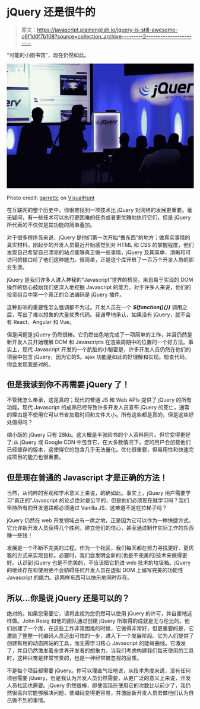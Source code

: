 # jQuery 还是很牛的

> 原文：<https://javascript.plainenglish.io/jquery-is-still-awesome-c6f1d6f7b108?source=collection_archive---------2----------------------->

“可能的小图书馆”，现在仍然如此。

![](img/2b88fe6e03e136ac0d3fc6d42cce649d.png)

Photo credit: [garrettc](https://www.flickr.com/photos/garrettc/16737543966/) on [VisualHunt](https://visualhunt.com/re5/12a99618)

在互联网的整个历史中，你很难找到一项技术比 jQuery 对网络的发展更重要。毫无疑问，有一些技术可以执行更困难的任务或者更优雅地执行它们，但是 jQuery 所代表的不仅仅是其功能的简单叠加。

对于很多程序员来说，jQuery 是他们第一次开始“做东西”的地方；做真实事情的真实材料。刚起步的开发人员最近开始感觉到对 HTML 和 CSS 的掌握程度，他们发现自己希望自己漂亮的站点能够真正做一些事情，jQuery 及其简单、清晰和可访问的接口给了他们这种能力。很简单，正是这个库开启了一百万个开发人员的职业生涯。

jQuery 是我们许多人进入神秘的“Javascript”世界的桥梁。来自易于实现的 DOM 操作的信心鼓励我们更深入地挖掘 Javascript 的能力。对于许多人来说，他们的投资组合中第一个真正的合法编码是 jQuery 插件。

这种影响的重要性怎么强调都不为过。开发人员在一个 ***$(function(){})*** 调用之后，写出了难以想象的大量优秀代码。我谦卑地承认，如果没有 jQuery，就不会有 React、Angular 和 Vue。

但是问题是:jQuery 仍然很棒。它仍然出色地完成了一项简单的工作，并且仍然是新开发人员开始理解 DOM 和 Javascripts 在渲染周期中的位置的一个好方法。事实上，现代 Javascript 开发的一个肮脏的小秘密是，许多开发人员仍然在他们的项目中包含 jQuery，因为它的$。ajax 功能是如此的好理解和实现。检查代码，你会发现我是对的。

## 但是我读到你不再需要 jQuery 了！

不管我怎么奉承，这是真的；现代的普通 JS 和 Web APIs 提供了 jQuery 的所有功能。现代 Javascript 的成熟已经导致许多开发人员宣布 jQuery 的死亡，通常的理由是不使用它可以节省加载时间和文件大小。所有这些都是真的，但是这些好处值得吗？

缩小版的 jQuery 只有 28kb。这大概是半张脸书的个人资料照片。但它变得更好了:从 jQuery 或 Google CDN 中包含它，在大多数情况下，您的用户会加载他们已经缓存的版本，这使得它的包含几乎无法量化。优化很重要，但易用性和快速完成项目的能力也很重要。

## 但是现在普通的 Javascript 才是正确的方法！

当然，从纯粹的客观和学术意义上来说，的确如此。事实上，jQuery 用户需要学习“真正的”Javascript 的论点绝对是公平的，但是他们必须现在就学习吗？我们坚持所有的开发道路都必须通过 Vanilla JS，这难道不是在拉梯子吗？

jQuery 仍然在 web 开发领域占有一席之地，正是因为它可以作为一种快捷方式。它允许新开发人员获得几个胜利，建立他们的信心，甚至通过制作实际工作的东西赚一些钱！

发展是一个不断不完美的过程。作为一个社区，我们每天都在努力寻找更好、更优雅的方式来实现目标。必要时，我们会发明全新的(也是不完美的)技术来做得更好。认识到 jQuery 也是不完美的，不应该把它扔进 web 技术的垃圾箱。jQuery 的继续存在和使用绝不会妨碍任何开发人员在虚拟 DOM 上编写完美的功能性 Javascript 的能力。这两样东西可以快乐地同时存在。

## 所以…你是说 jQuery 还是可以的？

绝对的。如果您需要它，请将此视为您仍然可以使用 jQuery 的许可，并自豪地这样做。John Resig 和他的团队通过创建 jQuery 所取得的成就是无与伦比的。他们创建了一个库，在这些工作非常困难的时候，它做得非常好，但更重要的是，它激励了整整一代编码人员迈出可怕的一步，进入下一个发展阶段。它为人们提供了创建有用的动态网站的工具，而无需学习核心 Javascript 的陡峭曲线。它激发了，并且仍然激发着全世界开发者的想象力。当我们考虑构建我们每天使用的工具时，这种兴奋是非常宝贵的，也是一种经常被忽视的品质。

不是每个项目都需要 jQuery。你可以理直气壮地说，从技术角度来说，没有任何项目需要 jQuery，但是我认为开发人员仍然需要，从更广泛的意义上来说，开发人员社区也需要。jQuery 仍然很棒，即使我现在使用它的次数比以前少了，我仍然很高兴它能够解决问题，使编码变得更容易，并激励新开发人员去做他们认为自己做不到的事情。
